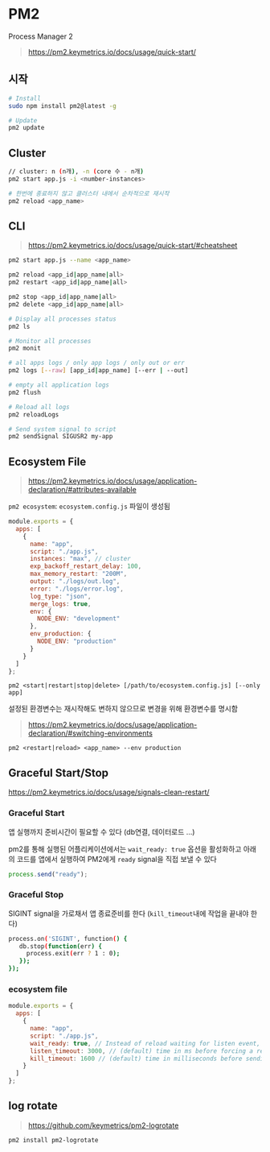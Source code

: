 # PM2

Process Manager 2

> <https://pm2.keymetrics.io/docs/usage/quick-start/>

## 시작

```sh
# Install
sudo npm install pm2@latest -g

# Update
pm2 update
```

## Cluster

```sh
// cluster: n (n개), -n (core 수 - n개)
pm2 start app.js -i <number-instances>

# 한번에 종료하지 않고 클러스터 내에서 순차적으로 재시작
pm2 reload <app_name>
```

## CLI

> <https://pm2.keymetrics.io/docs/usage/quick-start/#cheatsheet>

```sh
pm2 start app.js --name <app_name>

pm2 reload <app_id|app_name|all>
pm2 restart <app_id|app_name|all>

pm2 stop <app_id|app_name|all>
pm2 delete <app_id|app_name|all>

# Display all processes status
pm2 ls

# Monitor all processes
pm2 monit

# all apps logs / only app logs / only out or err
pm2 logs [--raw] [app_id|app_name] [--err | --out]

# empty all application logs
pm2 flush

# Reload all logs
pm2 reloadLogs

# Send system signal to script
pm2 sendSignal SIGUSR2 my-app
```

## Ecosystem File

> <https://pm2.keymetrics.io/docs/usage/application-declaration/#attributes-available>

`pm2 ecosystem`: `ecosystem.config.js` 파일이 생성됨

```js
module.exports = {
  apps: [
    {
      name: "app",
      script: "./app.js",
      instances: "max", // cluster
      exp_backoff_restart_delay: 100,
      max_memory_restart: "200M",
      output: "./logs/out.log",
      error: "./logs/error.log",
      log_type: "json",
      merge_logs: true,
      env: {
        NODE_ENV: "development"
      },
      env_production: {
        NODE_ENV: "production"
      }
    }
  ]
};
```

`pm2 <start|restart|stop|delete> [/path/to/ecosystem.config.js] [--only app]`

설정된 환경변수는 재시작해도 변하지 않으므로 변경을 위해 환경변수를 명시함

> <https://pm2.keymetrics.io/docs/usage/application-declaration/#switching-environments>

`pm2 <restart|reload> <app_name> --env production`

## Graceful Start/Stop

<https://pm2.keymetrics.io/docs/usage/signals-clean-restart/>

### Graceful Start

앱 실행까지 준비시간이 필요할 수 있다 (db연결, 데이터로드 ...)

pm2를 통해 실행된 어플리케이션에서는 `wait_ready: true` 옵션을 활성화하고
아래의 코드를 앱에서 실행하여 PM2에게 `ready` signal을 직접 보낼 수 있다

```js
process.send("ready");
```

### Graceful Stop

SIGINT signal을 가로채서 앱 종료준비를 한다 (`kill_timeout`내에 작업을 끝내야 한다)

```sh
process.on('SIGINT', function() {
   db.stop(function(err) {
     process.exit(err ? 1 : 0);
   });
});
```

### ecosystem file

```js
module.exports = {
  apps: [
    {
      name: "app",
      script: "./app.js",
      wait_ready: true, // Instead of reload waiting for listen event, wait for process.send(‘ready’)
      listen_timeout: 3000, // (default) time in ms before forcing a reload if app not listening
      kill_timeout: 1600 // (default) time in milliseconds before sending a final SIGKILL
    }
  ]
};
```

## log rotate

> <https://github.com/keymetrics/pm2-logrotate>

```sh
pm2 install pm2-logrotate
```
